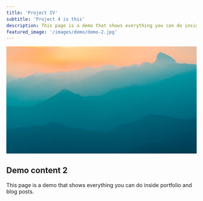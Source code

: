 ```yaml
---
title: 'Project IV'
subtitle: 'Project 4 is this'
description: This page is a demo that shows everything you can do inside portfolio and blog posts.
featured_image: '/images/demo/demo-2.jpg'
---
```


![](/images/demo/demo-landscape.jpg)

## Demo content 2

This page is a demo that shows everything you can do inside portfolio and blog posts.
